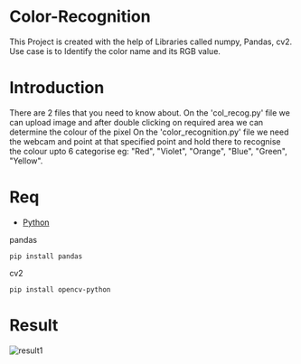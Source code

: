 # Color-Recognition
This Project is created with the help of Libraries called numpy, Pandas, cv2. 
Use case is to Identify the color name and its RGB value.

# Introduction
There are 2 files that you need to know about.
On the 'col_recog.py' file we can upload image and after double clicking on required area we can determine the colour of the pixel
On the 'color_recognition.py' file we need the webcam and point at that specified point and hold there to recognise the colour upto 6 categorise eg: "Red", "Violet", "Orange", "Blue", "Green", "Yellow".

# Req
- [Python](https://www.python.org/)

pandas
```
pip install pandas
```

cv2
```
pip install opencv-python
```

# Result
![result1](https://github.com/[leelesharma]/[color-recognition]/blob/[result]/result1.png?raw=true)